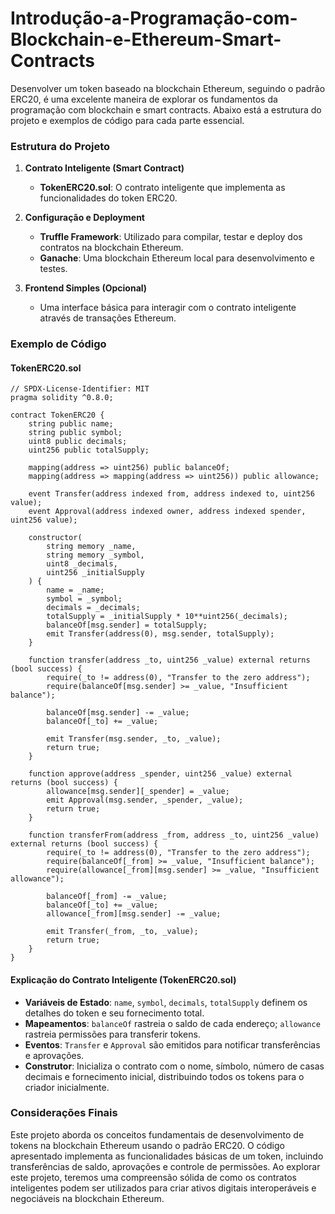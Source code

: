 # Introdução-a-Programação-com-Blockchain-e-Ethereum-Smart-Contracts

Desenvolver um token baseado na blockchain Ethereum, seguindo o padrão ERC20, é uma excelente maneira de explorar os fundamentos da programação com blockchain e smart contracts. Abaixo está a estrutura do projeto e exemplos de código para cada parte essencial.

### Estrutura do Projeto

1. **Contrato Inteligente (Smart Contract)**
   - **TokenERC20.sol**: O contrato inteligente que implementa as funcionalidades do token ERC20.

2. **Configuração e Deployment**
   - **Truffle Framework**: Utilizado para compilar, testar e deploy dos contratos na blockchain Ethereum.
   - **Ganache**: Uma blockchain Ethereum local para desenvolvimento e testes.
   
3. **Frontend Simples (Opcional)**
   - Uma interface básica para interagir com o contrato inteligente através de transações Ethereum.

### Exemplo de Código

#### TokenERC20.sol

```solidity
// SPDX-License-Identifier: MIT
pragma solidity ^0.8.0;

contract TokenERC20 {
    string public name;
    string public symbol;
    uint8 public decimals;
    uint256 public totalSupply;

    mapping(address => uint256) public balanceOf;
    mapping(address => mapping(address => uint256)) public allowance;

    event Transfer(address indexed from, address indexed to, uint256 value);
    event Approval(address indexed owner, address indexed spender, uint256 value);

    constructor(
        string memory _name,
        string memory _symbol,
        uint8 _decimals,
        uint256 _initialSupply
    ) {
        name = _name;
        symbol = _symbol;
        decimals = _decimals;
        totalSupply = _initialSupply * 10**uint256(_decimals);
        balanceOf[msg.sender] = totalSupply;
        emit Transfer(address(0), msg.sender, totalSupply);
    }

    function transfer(address _to, uint256 _value) external returns (bool success) {
        require(_to != address(0), "Transfer to the zero address");
        require(balanceOf[msg.sender] >= _value, "Insufficient balance");
        
        balanceOf[msg.sender] -= _value;
        balanceOf[_to] += _value;
        
        emit Transfer(msg.sender, _to, _value);
        return true;
    }

    function approve(address _spender, uint256 _value) external returns (bool success) {
        allowance[msg.sender][_spender] = _value;
        emit Approval(msg.sender, _spender, _value);
        return true;
    }

    function transferFrom(address _from, address _to, uint256 _value) external returns (bool success) {
        require(_to != address(0), "Transfer to the zero address");
        require(balanceOf[_from] >= _value, "Insufficient balance");
        require(allowance[_from][msg.sender] >= _value, "Insufficient allowance");
        
        balanceOf[_from] -= _value;
        balanceOf[_to] += _value;
        allowance[_from][msg.sender] -= _value;
        
        emit Transfer(_from, _to, _value);
        return true;
    }
}
```

#### Explicação do Contrato Inteligente (TokenERC20.sol)

- **Variáveis de Estado**: `name`, `symbol`, `decimals`, `totalSupply` definem os detalhes do token e seu fornecimento total.
- **Mapeamentos**: `balanceOf` rastreia o saldo de cada endereço; `allowance` rastreia permissões para transferir tokens.
- **Eventos**: `Transfer` e `Approval` são emitidos para notificar transferências e aprovações.
- **Construtor**: Inicializa o contrato com o nome, símbolo, número de casas decimais e fornecimento inicial, distribuindo todos os tokens para o criador inicialmente.

### Considerações Finais

Este projeto aborda os conceitos fundamentais de desenvolvimento de tokens na blockchain Ethereum usando o padrão ERC20. O código apresentado implementa as funcionalidades básicas de um token, incluindo transferências de saldo, aprovações e controle de permissões. Ao explorar este projeto, teremos uma compreensão sólida de como os contratos inteligentes podem ser utilizados para criar ativos digitais interoperáveis e negociáveis na blockchain Ethereum.
